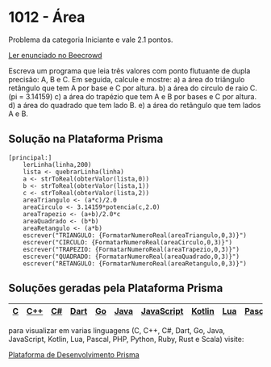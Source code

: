 # 1012 - Área

Problema da categoria Iniciante e vale 2.1 pontos.

[Ler enunciado no Beecrowd](https://www.beecrowd.com.br/judge/en/problems/view/1012)


Escreva um programa que leia três valores com ponto flutuante de dupla precisão: A, B e C. Em seguida, calcule e mostre: 
a) a área do triângulo retângulo que tem A por base e C por altura. 
b) a área do círculo de raio C. (pi = 3.14159) 
c) a área do trapézio que tem A e B por bases e C por altura. 
d) a área do quadrado que tem lado B. 
e) a área do retângulo que tem lados A e B.

## Solução na Plataforma Prisma
``` 
[principal:]
    lerLinha(linha,200)
    lista <- quebrarLinha(linha)
    a <- strToReal(obterValor(lista,0))
    b <- strToReal(obterValor(lista,1))
    c <- strToReal(obterValor(lista,2))
    areaTriangulo <- (a*c)/2.0
    areaCirculo <- 3.14159*potencia(c,2.0)
    areaTrapezio <- (a+b)/2.0*c
    areaQuadrado <- (b*b)
    areaRetangulo <- (a*b)
    escrever("TRIANGULO: {FormatarNumeroReal(areaTriangulo,0,3)}")
    escrever("CIRCULO: {FormatarNumeroReal(areaCirculo,0,3)}")
    escrever("TRAPEZIO: {FormatarNumeroReal(areaTrapezio,0,3)}")
    escrever("QUADRADO: {FormatarNumeroReal(areaQuadrado,0,3)}")
    escrever("RETANGULO: {FormatarNumeroReal(areaRetangulo,0,3)}")
```

## Soluções geradas pela Plataforma Prisma

|[C](https://www.prisma.dev.br/tela-demo-transpilado.html?idDemo=1012&categoria=Iniciante&idTarget=1)|[C++](https://www.prisma.dev.br/tela-demo-transpilado.html?idDemo=1012&categoria=Iniciante&idTarget=2)|[C#](https://www.prisma.dev.br/tela-demo-transpilado.html?idDemo=1012&categoria=Iniciante&idTarget=3)|[Dart](https://www.prisma.dev.br/tela-demo-transpilado.html?idDemo=1012&categoria=Iniciante&idTarget=4)|[Go](https://www.prisma.dev.br/tela-demo-transpilado.html?idDemo=1012&categoria=Iniciante&idTarget=5)|[Java](https://www.prisma.dev.br/tela-demo-transpilado.html?idDemo=1012&categoria=Iniciante&idTarget=6)|[JavaScript](https://www.prisma.dev.br/tela-demo-transpilado.html?idDemo=1012&categoria=Iniciante&idTarget=7)|[Kotlin](https://www.prisma.dev.br/tela-demo-transpilado.html?idDemo=1012&categoria=Iniciante&idTarget=8)|[Lua](https://www.prisma.dev.br/tela-demo-transpilado.html?idDemo=1012&categoria=Iniciante&idTarget=9)|[Pascal](https://www.prisma.dev.br/tela-demo-transpilado.html?idDemo=1012&categoria=Iniciante&idTarget=10)|[PHP](https://www.prisma.dev.br/tela-demo-transpilado.html?idDemo=1012&categoria=Iniciante&idTarget=11)|[Python](https://www.prisma.dev.br/tela-demo-transpilado.html?idDemo=1012&categoria=Iniciante&idTarget=12)|[Ruby](https://www.prisma.dev.br/tela-demo-transpilado.html?idDemo=1012&categoria=Iniciante&idTarget=13)|[Rust](https://www.prisma.dev.br/tela-demo-transpilado.html?idDemo=1012&categoria=Iniciante&idTarget=14)|[Scala](https://www.prisma.dev.br/tela-demo-transpilado.html?idDemo=1012&categoria=Iniciante&idTarget=15)|
 --- | --- | --- | --- | --- | --- | --- | --- | --- | --- | --- | --- | --- | --- | --- |

para visualizar em varias linguagens (C, C++, C#, Dart, Go, Java, JavaScript, Kotlin, Lua, Pascal, PHP, Python, Ruby, Rust e Scala) visite:

[Plataforma de Desenvolvimento Prisma](https://www.prisma.dev.br/tela-demo.html?idDemo=1012&categoria=Iniciante)
